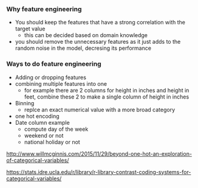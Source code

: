 ### Why feature engineering
 - You should keep the features that have a strong correlation with the target value
   - this can be decided based on domain knowledge
 - you should remove the unnecessary features as it just adds to the random noise in the model, decresing its performance

### Ways to do feature engineering
 - Adding or dropping features
 - combining multiple features into one
   - for example there are 2 columns for height in inches and height in feet, combine these 2 to make a single column of height in inches
 - Binning
   - replce an exact numerical value with a more broad category
 - one hot encoding
 - Date column example
   - compute day of the week
   - weekend or not
   - national holiday or not
   

http://www.willmcginnis.com/2015/11/29/beyond-one-hot-an-exploration-of-categorical-variables/

https://stats.idre.ucla.edu/r/library/r-library-contrast-coding-systems-for-categorical-variables/
